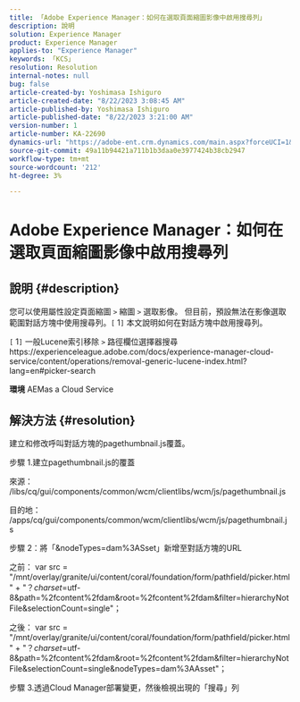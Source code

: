 ```yaml
---
title: 「Adobe Experience Manager：如何在選取頁面縮圖影像中啟用搜尋列」
description: 說明
solution: Experience Manager
product: Experience Manager
applies-to: "Experience Manager"
keywords: 「KCS」
resolution: Resolution
internal-notes: null
bug: false
article-created-by: Yoshimasa Ishiguro
article-created-date: "8/22/2023 3:08:45 AM"
article-published-by: Yoshimasa Ishiguro
article-published-date: "8/22/2023 3:21:00 AM"
version-number: 1
article-number: KA-22690
dynamics-url: "https://adobe-ent.crm.dynamics.com/main.aspx?forceUCI=1&pagetype=entityrecord&etn=knowledgearticle&id=b8a6342e-9940-ee11-bdf3-6045bd006704"
source-git-commit: 49a11b94421a711b1b3daa0e3977424b38cb2947
workflow-type: tm+mt
source-wordcount: '212'
ht-degree: 3%

---
```


# Adobe Experience Manager：如何在選取頁面縮圖影像中啟用搜尋列

## 說明 {#description}


您可以使用屬性設定頁面縮圖 `>`  縮圖 `>`  選取影像。 但目前，預設無法在影像選取範圍對話方塊中使用搜尋列。`[` 1`]`  本文說明如何在對話方塊中啟用搜尋列。

`[` 1`]`  一般Lucene索引移除 `>`  路徑欄位選擇器搜尋https://experienceleague.adobe.com/docs/experience-manager-cloud-service/content/operations/removal-generic-lucene-index.html?lang=en#picker-search

<b>環境</b>
AEMas a Cloud Service


## 解決方法 {#resolution}


建立和修改呼叫對話方塊的pagethumbnail.js覆蓋。

步驟 1.建立pagethumbnail.js的覆蓋

來源： /libs/cq/gui/components/common/wcm/clientlibs/wcm/js/pagethumbnail.js

目的地： /apps/cq/gui/components/common/wcm/clientlibs/wcm/js/pagethumbnail.js

步驟 2：將「&amp;nodeTypes=dam%3ASset」新增至對話方塊的URL

之前： var src = &quot;/mnt/overlay/granite/ui/content/coral/foundation/form/pathfield/picker.html&quot; + &quot;？_charset_=utf-8&amp;path=%2fcontent%2fdam&amp;root=%2fcontent%2fdam&amp;filter=hierarchyNotFile&amp;selectionCount=single&quot;；

之後： var src = &quot;/mnt/overlay/granite/ui/content/coral/foundation/form/pathfield/picker.html&quot; + &quot;？_charset_=utf-8&amp;path=%2fcontent%2fdam&amp;root=%2fcontent%2fdam&amp;filter=hierarchyNotFile&amp;selectionCount=single&amp;nodeTypes=dam%3AAsset&quot;；

步驟 3.透過Cloud Manager部署變更，然後檢視出現的「搜尋」列
